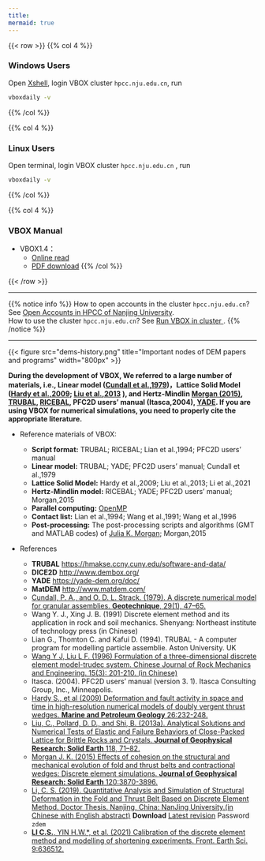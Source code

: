 ```yaml
---
title: 
mermaid: true
---
```



{{< row >}}
{{% col 4 %}}
### Windows Users
Open [Xshell](https://www.netsarang.com), login VBOX cluster ``hpcc.nju.edu.cn``, run
```bash
vboxdaily -v
```
<!--- **xshell xftp 下载**：-->
<!--    [xshell xftp](https://www.netsarang.com)-->
<!--- **ParaView 安装包**：-->
<!--    [32位](http://mirrors.ustc.edu.cn/gmt/bin/gmt-5.4.5-win32.exe) |-->
<!--    [64位](http://mirrors.ustc.edu.cn/gmt/bin/gmt-5.4.5-win64.exe)-->
<!--- **ghostscript安装包**：-->
<!--    [32位](https://github.com/ArtifexSoftware/ghostpdl-downloads/releases/download/gs922/gs922w32.exe) |-->
<!--    [64位](https://github.com/ArtifexSoftware/ghostpdl-downloads/releases/download/gs922/gs922w64.exe)-->
<!--- **gsview安装包**：-->
<!--    [32位](http://www.ghostgum.com.au/download/gsv50w32.exe) |-->
<!--    [64位](http://www.ghostgum.com.au/download/gsv50w64.exe)-->
{{% /col %}}

{{% col 4 %}}
### Linux Users
Open terminal, login VBOX cluster ``hpcc.nju.edu.cn`` , run

```bash
vboxdaily -v
```
{{% /col %}}

{{% col 4 %}}
### VBOX Manual

- VBOX1.4：
  - [Online read](http://doc.geovbox.com/1.4)
  - [PDF download](https://doc.geovbox.com/1.4/vbox_doc.pdf)
{{% /col %}}

{{< /row >}}

---

{{% notice info %}}
How to open accounts in the cluster ``hpcc.nju.edu.cn``? See [Open Accounts in HPCC of Nanjing University](https://doc.geovbox.com/1.4/hpc/).  
How to use the cluster ``hpcc.nju.edu.cn``? See [Run VBOX in cluster ](https://doc.geovbox.com/1.4/use/).
{{% /notice %}}

---

{{< figure src="dems-history.png" title="Important nodes of DEM papers and programs" width="800px" >}}

**During the development of VBOX, We referred to a large number of materials, i.e., Linear model ([Cundall et al.,1979](https://doi.org/10.1680/geot.1979.29.1.47))，Lattice Solid Model ([Hardy et al.,2009](https://doi.org/10.1016/j.marpetgeo.2007.12.003); [Liu et al.,2013]((https://doi.org/10.1029/2012jb009615)) ), and Hertz-Mindlin [Morgan (2015)](http://onlinelibrary.wiley.com/doi/10.1002/2014JB011455/full), [TRUBAL](https://hmakse.ccny.cuny.edu/software-and-data/), [RICEBAL](https://earthscience.rice.edu/directory/user/100), PFC2D users’ manual (Itasca,2004), [YADE](https://yade-dem.org/doc/). If you are using VBOX for numerical simulations, you need to properly cite the appropriate literature.**

- Reference materials of VBOX:
	- **Script format:** TRUBAL; RICEBAL; Lian et al.,1994; PFC2D users’ manual
	- **Linear model:** TRUBAL; YADE; PFC2D users’ manual; Cundall et al.,1979
	- **Lattice Solid Model:** Hardy et al.,2009; Liu et al.,2013; Li et al.,2021
	- **Hertz-Mindlin model:** RICEBAL; YADE; PFC2D users’ manual; Morgan,2015
	- **Parallel computing:** [OpenMP](https://www.openmp.org/)
	- **Contact list:** Lian et al.,1994; Wang et al.,1991; Wang et al.,1996
	- **Post-processing:** The post-processing scripts and algorithms (GMT and MATLAB codes) of [Julia K. Morgan](https://earthscience.rice.edu/directory/user/100); Morgan,2015
	
- References
	- **TRUBAL**  https://hmakse.ccny.cuny.edu/software-and-data/
	- **DICE2D**   http://www.dembox.org/
	- **YADE**  https://yade-dem.org/doc/
	- **MatDEM**  http://www.matdem.com/
	- [Cundall, P. A., and O. D. L. Strack. (1979). A discrete numerical model for granular assemblies. **Geotechnique**, 29(1), 47–65.](https://doi.org/10.1680/geot.1979.29.1.47)
	- Wang Y. J., Xing J. B. (1991) Discrete element method and its application in rock and soil mechanics. Shenyang: Northeast institute of technology press (in Chinese)
	- Lian G., Thomton C. and Kafui D. (1994). TRUBAL - A computer program for modelling particle assemblie. Aston University. UK
	- [Wang Y J, Liu L F. (1996) Formulation of a three-dimensional discrete element model-trudec system. Chinese Journal of Rock Mechanics and Engineering. 15(3): 201-210. (in Chinese)](http://www.cnki.com.cn/Article/CJFDTOTAL-YSLX603.001.htm)
	- Itasca. (2004). PFC2D users’ manual (version 3. 1). Itasca Consulting Group, Inc., Minneapolis.
	- [Hardy S., et al (2009) Deformation and fault activity in space and time in high-resolution numerical models of doubly vergent thrust wedges. **Marine and Petroleum Geology** 26:232-248.](https://doi.org/10.1016/j.marpetgeo.2007.12.003)  
	- [Liu, C., Pollard, D. D., and Shi, B. (2013a). Analytical Solutions and Numerical Tests of Elastic and Failure Behaviors of Close-Packed Lattice for Brittle Rocks and Crystals. **Journal of Geophysical Research: Solid Earth** 118, 71–82. ](https://doi.org/10.1029/2012jb009615)  
	- [Morgan J. K. (2015) Effects of cohesion on the structural and mechanical evolution of fold and thrust belts and contractional wedges: Discrete element simulations. **Journal of Geophysical Research: Solid Earth** 120:3870-3896.](http://onlinelibrary.wiley.com/doi/10.1002/2014JB011455/full)  
	- [Li, C. S. (2019). Quantitative Analysis and Simulation of Structural Deformation in
	the Fold and Thrust Belt Based on Discrete Element Method. Doctor Thesis.
	Nanjing, China: NanJing University.(in Chinese with English abstract)](http://t.cn/Ai9ruJY5) **Download** [Latest revision](https://pan.baidu.com/s/1JWORiC034DwWscT9SiLrGQ) Password `zdem`  
	- [**LI C.S.**, YIN H.W.*, et al. (2021) Calibration of the discrete element method and modelling of shortening experiments. Front. Earth Sci. 9:636512.](https://doi.org/10.3389/feart.2021.636512)


